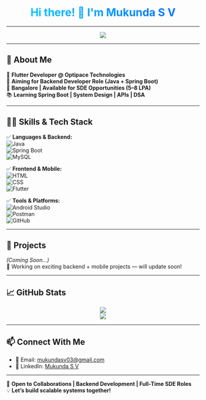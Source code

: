 <h1 align="center">
  <span style="background: linear-gradient(to right, #00c6ff, #0072ff); -webkit-background-clip: text; color: transparent;">
    Hi there! 👋 I'm Mukunda S V
  </span>
</h1>

---

<div align="center">
  <img src="https://readme-typing-svg.herokuapp.com?font=Fira+Code&size=22&pause=1000&color=00C6FF&center=true&vCenter=true&width=700&lines=Aspiring+Backend+Developer;Core+Java+|+Spring+Boot+|+MySQL;Currently+Flutter+Dev+|+Transitioning+to+SDE+Role" />
</div>

---

## 🚀 **About Me**  
💼 **Flutter Developer @ Optipace Technologies**  
🎯 **Aiming for Backend Developer Role (Java + Spring Boot)**  
📍 **Bangalore | Available for SDE Opportunities (5–8 LPA)**  
📚 **Learning Spring Boot | System Design | APIs | DSA**

---

## 👨‍💻 **Skills & Tech Stack**

✅ **Languages & Backend:**  
![Java](https://img.shields.io/badge/Core%20Java-ED8B00?style=for-the-badge&logo=java&logoColor=white)  
![Spring Boot](https://img.shields.io/badge/Spring%20Boot-6DB33F?style=for-the-badge&logo=spring-boot&logoColor=white)  
![MySQL](https://img.shields.io/badge/MySQL-00758F?style=for-the-badge&logo=mysql&logoColor=white)

✅ **Frontend & Mobile:**  
![HTML](https://img.shields.io/badge/HTML-E34F26?style=for-the-badge&logo=html5&logoColor=white)  
![CSS](https://img.shields.io/badge/CSS-1572B6?style=for-the-badge&logo=css3&logoColor=white)  
![Flutter](https://img.shields.io/badge/Flutter-02569B?style=for-the-badge&logo=flutter&logoColor=white)

✅ **Tools & Platforms:**  
![Android Studio](https://img.shields.io/badge/Android%20Studio-3DDC84?style=for-the-badge&logo=android-studio&logoColor=white)  
![Postman](https://img.shields.io/badge/Postman-FF6C37?style=for-the-badge&logo=postman&logoColor=white)  
![GitHub](https://img.shields.io/badge/GitHub-181717?style=for-the-badge&logo=github&logoColor=white)

---

## 📂 **Projects**
_(Coming Soon...)_  
🚧 Working on exciting backend + mobile projects — will update soon!

---

## 📈 **GitHub Stats**

<p align="center">
  <img src="https://github-readme-stats.vercel.app/api?username=mukunda03&show_icons=true&theme=tokyonight" />
  <br/>
  <img src="https://github-readme-streak-stats.herokuapp.com/?user=mukunda03&theme=tokyonight" />
</p>

---

## 📫 **Connect With Me**

- 📩 Email: [mukundasv03@gmail.com](mailto:mukundasv03@gmail.com)  
- 🔗 LinkedIn: [Mukunda S V](https://www.linkedin.com/in/mukundasv03)

---

🚀 **Open to Collaborations | Backend Development | Full-Time SDE Roles**  
💡 **Let’s build scalable systems together!**
